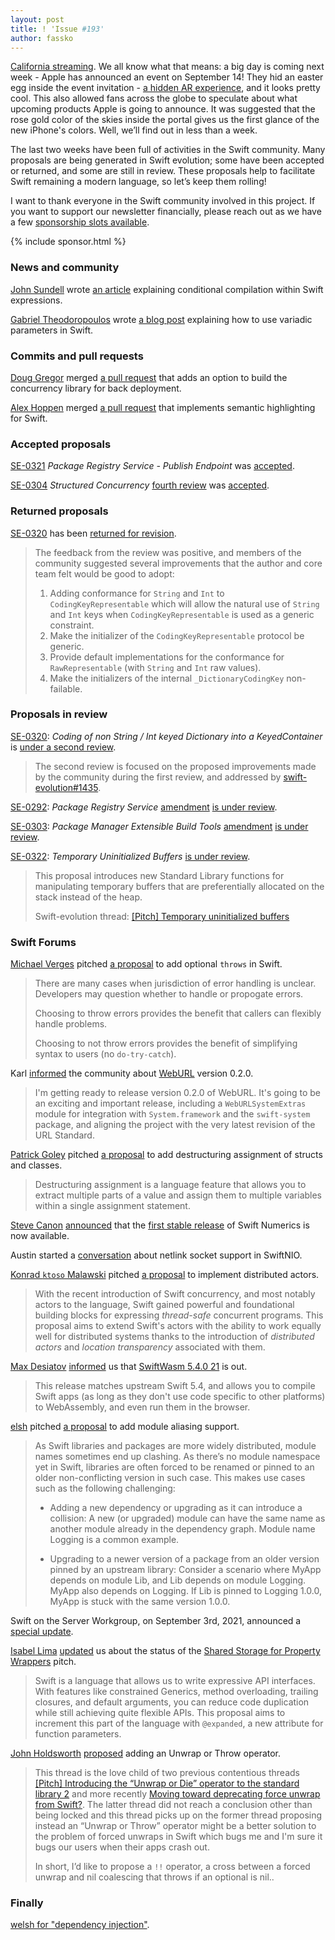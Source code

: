 ```yaml
---
layout: post
title: ! 'Issue #193'
author: fassko
---
```


[California streaming](https://www.apple.com/apple-events/). We all know what that means: a big day is coming next week - Apple has announced an event on September 14! They hid an easter egg inside the event invitation - [a hidden AR experience](https://9to5mac.com/2021/09/07/apple-hypes-next-weeks-iphone-13-event-with-ar-portal-experience/), and it looks pretty cool. This also allowed fans across the globe to speculate about what upcoming products Apple is going to announce. It was suggested that the rose gold color of the skies inside the portal gives us the first glance of the new iPhone's colors. Well, we’ll find out in less than a week.

The last two weeks have been full of activities in the Swift community. Many proposals are being generated in Swift evolution; some have been accepted or returned, and some are still in review. These proposals help to facilitate Swift remaining a modern language, so let’s keep them rolling!

I want to thank everyone in the Swift community involved in this project. If you want to support our newsletter financially, please reach out as we have a few [sponsorship slots available](https://swiftweeklybrief.com/sponsorship/).

<!--excerpt-->

{% include sponsor.html %}

### News and community

[John Sundell](https://twitter.com/johnsundell) wrote [an article](https://www.swiftbysundell.com/articles/conditional-compilation-within-swift-expressions/) explaining conditional compilation within Swift expressions.

[Gabriel Theodoropoulos](https://twitter.com/gabtheodor) wrote [a blog post](https://serialcoder.dev/text-tutorials/swift-tutorials/using-variadic-parameters-in-swift/) explaining how to use variadic parameters in Swift.

### Commits and pull requests

[Doug Gregor](https://twitter.com/dgregor79) merged [a pull request](https://github.com/apple/swift/pull/39051) that adds an option to build the concurrency library for back deployment.

[Alex Hoppen](https://github.com/ahoppen) merged [a pull request](https://github.com/apple/sourcekit-lsp/pull/414) that implements semantic highlighting for Swift.

### Accepted proposals

[SE-0321](https://github.com/apple/swift-evolution/blob/main/proposals/0321-package-registry-publish.md) *Package Registry Service - Publish Endpoint* was [accepted](https://forums.swift.org/t/accepted-se-0321-package-registry-service-publish-endpoint/51660).

[SE-0304](https://github.com/apple/swift-evolution/blob/main/proposals/0304-structured-concurrency.md) *Structured Concurrency* [fourth review](https://forums.swift.org/t/se-0304-4th-review-structured-concurrency/50281) was [accepted](https://forums.swift.org/t/accepted-with-modifications-se-0304-structured-concurrency/51850).

### Returned proposals

[SE-0320](https://github.com/apple/swift-evolution/blob/main/proposals/0320-codingkeyrepresentable.md) has been [returned for revision](https://forums.swift.org/t/returned-for-revision-se-0320-coding-of-non-string-int-keyed-dictionary-into-a-keyedcontainer/51706).

> The feedback from the review was positive, and members of the community suggested several improvements that the author and core team felt would be good to adopt:
>
> 1.  Adding conformance for `String` and `Int` to `CodingKeyRepresentable` which will allow the natural use of `String` and `Int` keys when `CodingKeyRepresentable` is used as a generic constraint.
> 2.  Make the initializer of the `CodingKeyRepresentable` protocol be generic.
> 3.  Provide default implementations for the conformance for `RawRepresentable` (with `String` and `Int` raw values).
> 4.  Make the initializers of the internal `_DictionaryCodingKey` non-failable.

### Proposals in review

[SE-0320](https://github.com/apple/swift-evolution/blob/main/proposals/0320-codingkeyrepresentable.md): *Coding of non String / Int keyed Dictionary into a KeyedContainer* is [under a second review](https://forums.swift.org/t/se-0320-2nd-review-coding-of-non-string-int-keyed-dictionary-into-a-keyedcontainer/51710).

> The second review is focused on the proposed improvements made by the community during the first review, and addressed by [swift-evolution#1435](https://github.com/apple/swift-evolution/pull/1435).

[SE-0292](https://github.com/apple/swift-evolution/blob/main/proposals/0292-package-registry-service.md): *Package Registry Service* [amendment](https://github.com/apple/swift-evolution/pull/1410) [is under review](https://forums.swift.org/t/amendment-se-0292-package-registry-service/51663).

[SE-0303](https://github.com/apple/swift-evolution/blob/main/proposals/0303-swiftpm-extensible-build-tools.md): *Package Manager Extensible Build Tools* [amendment](https://github.com/apple/swift-evolution/pull/1434) [is under review](https://forums.swift.org/t/amendment-se-0303-package-manager-extensible-build-tools/51763).

[SE-0322](https://github.com/apple/swift-evolution/blob/main/proposals/0322-temporary-buffers.md): *Temporary Uninitialized Buffers* [is under review](https://forums.swift.org/t/se-0322-temporary-uninitialized-buffers/51848).

> This proposal introduces new Standard Library functions for manipulating temporary buffers that are preferentially allocated on the stack instead of the heap.
>
> Swift-evolution thread: [[Pitch] Temporary uninitialized buffers](https://forums.swift.org/t/pitch-temporary-uninitialized-buffers/48954)

### Swift Forums

[Michael Verges](https://github.com/maustinstar) pitched [a proposal](https://forums.swift.org/t/pitching-optional-throws-in-swift/51650) to add optional `throws` in Swift.

> There are many cases when jurisdiction of error handling is unclear. Developers may question whether to handle or propogate errors.
> 
> Choosing to throw errors provides the benefit that callers can flexibly handle problems.
> 
> Choosing to not throw errors provides the benefit of simplifying syntax to users (no `do-try-catch`).

Karl [informed](https://forums.swift.org/t/api-changes-for-0-2-0/51647) the community about [WebURL](https://karwa.github.io/swift-url/) version 0.2.0.

> I'm getting ready to release version 0.2.0 of WebURL. It's going to be an exciting and important release, including a `WebURLSystemExtras` module for integration with `System.framework` and the `swift-system` package, and aligning the project with the very latest revision of the URL Standard.

[Patrick Goley](https://forums.swift.org/u/patrickgoley) pitched [a proposal](https://forums.swift.org/t/pitch-destructuring-assignment-of-structs-and-classes/51593) to add destructuring assignment of structs and classes.

> Destructuring assignment is a language feature that allows you to extract multiple parts of a value and assign them to multiple variables within a single assignment statement.

[Steve Canon](https://twitter.com/stephentyrone) [announced](https://forums.swift.org/t/1-0-0-release-notes/51641) that the [first stable release](https://github.com/apple/swift-numerics/releases/tag/1.0.0) of Swift Numerics is now available.

Austin started a [conversation](https://forums.swift.org/t/netlink-socket-support-in-swiftnio/51651) about netlink socket support in SwiftNIO.

[Konrad `ktoso` Malawski](https://forums.swift.org/u/ktoso) pitched [a proposal](https://forums.swift.org/t/pitch-distributed-actors/51669) to implement distributed actors.

> With the recent introduction of Swift concurrency, and most notably actors to the language, Swift gained powerful and foundational building blocks for expressing _thread-safe_ concurrent programs. This proposal aims to extend Swift's actors with the ability to work equally well for distributed systems thanks to the introduction of _distributed actors_ and _location transparency_ associated with them.

[Max Desiatov](https://twitter.com/maxdesiatov) [informed](https://forums.swift.org/t/swiftwasm-5-4-0-has-been-released/51753) us that [SwiftWasm 5.4.0 21](https://github.com/swiftwasm/swift/releases/tag/swift-wasm-5.4.0-RELEASE) is out.

> This release matches upstream Swift 5.4, and allows you to compile Swift apps (as long as they don't use code specific to other platforms) to WebAssembly, and even run them in the browser.

[elsh](https://forums.swift.org/u/elsh) pitched [a proposal](https://forums.swift.org/t/pitch-module-aliasing/51737) to add module aliasing support.

> As Swift libraries and packages are more widely distributed, module names sometimes end up clashing. As there’s no module namespace yet in Swift, libraries are often forced to be renamed or pinned to an older non-conflicting version in such case. This makes use cases such as the following challenging:
> 
> * Adding a new dependency or upgrading as it can introduce a collision: A new (or upgraded) module can have the same name as another module already in the dependency graph. Module name Logging is a common example.
> 
> * Upgrading to a newer version of a package from an older version pinned by an upstream library: Consider a scenario where MyApp depends on module Lib, and Lib depends on module Logging. MyApp also depends on Logging. If Lib is pinned to Logging 1.0.0, MyApp is stuck with the same version 1.0.0.

Swift on the Server Workgroup, on September 3rd, 2021, announced a [special update](https://forums.swift.org/t/september-3rd-2021-special-update/51766).

[Isabel Lima](https://forums.swift.org/u/iillx) [updated](https://forums.swift.org/t/pitch-introduce-expanded-parameters/51885) us about the status of the [Shared Storage for Property Wrappers](https://forums.swift.org/t/add-shared-storage-to-property-wrappers/49898) pitch.

> Swift is a language that allows us to write expressive API interfaces. With features like constrained Generics, method overloading, trailing closures, and default arguments, you can reduce code duplication while still achieving quite flexible APIs. This proposal aims to increment this part of the language with `@expanded`, a new attribute for function parameters.

[John Holdsworth](https://github.com/johnno1962) [proposed](https://forums.swift.org/t/introducing-an-unwrap-or-throw-operator/51905) adding an Unwrap or Throw operator.

> This thread is the love child of two previous contentious threads [[Pitch] Introducing the “Unwrap or Die” operator to the standard library 2](https://forums.swift.org/t/pitch-introducing-the-unwrap-or-die-operator-to-the-standard-library/6207) and more recently [Moving toward deprecating force unwrap from Swift?](https://forums.swift.org/t/moving-toward-deprecating-force-unwrap-from-swift/43455). The latter thread did not reach a conclusion other than being locked and this thread picks up on the former thread proposing instead an “Unwrap or Throw” operator might be a better solution to the problem of forced unwraps in Swift which bugs me and I'm sure it bugs our users when their apps crash out.
>
> In short, I’d like to propose a `!!` operator, a cross between a forced unwrap and nil coalescing that throws if an optional is nil..

### Finally

[welsh for "dependency injection"](https://twitter.com/jckarter/status/1433870421179334659).
